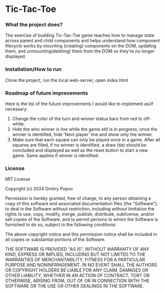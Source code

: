 # Tic-Tac-Toe


### What the project does?
The exercise of building Tic-Tac-Toe game teaches how to manage state across parent and child components and helps understand how 
component lifecycle works by mounting (creating) components on the DOM, updating them, and unmounting(deleting) them from the DOM so they're no longer displayed.

### Installation/How to run
Clone the project, run the local web-server, open index.html

### Roadmap of future improvements
Here is the list of the future improvements I would like to implement as/if necessary:
1. Change the color of the turn and winner status bars from red to off-white.
2. Hide the who winner is line while the game still is in progress, once the winner is identiifed, hide
    'Next player' line and show only the winner.
3. Make sure that each square can only be played once in a game. After all squares are filled, if no winner is identified,
    a draw (tie) should be concluded and displayed as well as the reset button to start a new game. Same applies if winner is identified.


### License
MIT License

Copyright (c) 2024 Dmitry Popov

Permission is hereby granted, free of charge, to any person obtaining a copy
of this software and associated documentation files (the "Software"), to deal
in the Software without restriction, including without limitation the rights
to use, copy, modify, merge, publish, distribute, sublicense, and/or sell
copies of the Software, and to permit persons to whom the Software is
furnished to do so, subject to the following conditions:

The above copyright notice and this permission notice shall be included in all
copies or substantial portions of the Software.

THE SOFTWARE IS PROVIDED "AS IS", WITHOUT WARRANTY OF ANY KIND, EXPRESS OR
IMPLIED, INCLUDING BUT NOT LIMITED TO THE WARRANTIES OF MERCHANTABILITY,
FITNESS FOR A PARTICULAR PURPOSE AND NONINFRINGEMENT. IN NO EVENT SHALL THE
AUTHORS OR COPYRIGHT HOLDERS BE LIABLE FOR ANY CLAIM, DAMAGES OR OTHER
LIABILITY, WHETHER IN AN ACTION OF CONTRACT, TORT OR OTHERWISE, ARISING FROM,
OUT OF OR IN CONNECTION WITH THE SOFTWARE OR THE USE OR OTHER DEALINGS IN THE
SOFTWARE.